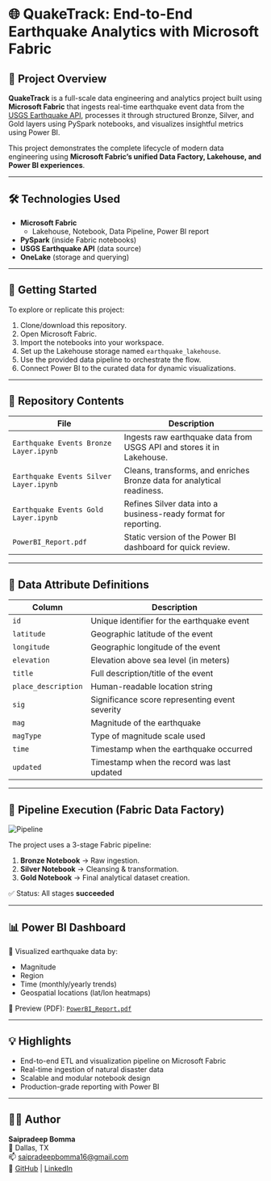 # 🌐 QuakeTrack: End-to-End Earthquake Analytics with Microsoft Fabric

## 📖 Project Overview

**QuakeTrack** is a full-scale data engineering and analytics project built using **Microsoft Fabric** that ingests real-time earthquake event data from the [USGS Earthquake API](https://earthquake.usgs.gov/fdsnws/event/1/#parameters), processes it through structured Bronze, Silver, and Gold layers using PySpark notebooks, and visualizes insightful metrics using Power BI.

This project demonstrates the complete lifecycle of modern data engineering using **Microsoft Fabric’s unified Data Factory, Lakehouse, and Power BI experiences**.

---

## 🛠️ Technologies Used

- **Microsoft Fabric**
  - Lakehouse, Notebook, Data Pipeline, Power BI report
- **PySpark** (inside Fabric notebooks)
- **USGS Earthquake API** (data source)
- **OneLake** (storage and querying)

---

## 🚀 Getting Started

To explore or replicate this project:

1. Clone/download this repository.
2. Open Microsoft Fabric.
3. Import the notebooks into your workspace.
4. Set up the Lakehouse storage named `earthquake_lakehouse`.
5. Use the provided data pipeline to orchestrate the flow.
6. Connect Power BI to the curated data for dynamic visualizations.

---

## 📂 Repository Contents

| File | Description |
|------|-------------|
| `Earthquake Events Bronze Layer.ipynb` | Ingests raw earthquake data from USGS API and stores it in Lakehouse. |
| `Earthquake Events Silver Layer.ipynb` | Cleans, transforms, and enriches Bronze data for analytical readiness. |
| `Earthquake Events Gold Layer.ipynb` | Refines Silver data into a business-ready format for reporting. |
| `PowerBI_Report.pdf` | Static version of the Power BI dashboard for quick review. |

---

## 🧬 Data Attribute Definitions

| Column | Description |
|--------|-------------|
| `id` | Unique identifier for the earthquake event |
| `latitude` | Geographic latitude of the event |
| `longitude` | Geographic longitude of the event |
| `elevation` | Elevation above sea level (in meters) |
| `title` | Full description/title of the event |
| `place_description` | Human-readable location string |
| `sig` | Significance score representing event severity |
| `mag` | Magnitude of the earthquake |
| `magType` | Type of magnitude scale used |
| `time` | Timestamp when the earthquake occurred |
| `updated` | Timestamp when the record was last updated |

---

## 🔁 Pipeline Execution (Fabric Data Factory)

![Pipeline](./Screenshot%202025-06-11%20103022.png)

The project uses a 3-stage Fabric pipeline:
1. **Bronze Notebook** → Raw ingestion.
2. **Silver Notebook** → Cleansing & transformation.
3. **Gold Notebook** → Final analytical dataset creation.

✅ Status: All stages **succeeded**

---

## 📊 Power BI Dashboard

📍 Visualized earthquake data by:
- Magnitude
- Region
- Time (monthly/yearly trends)
- Geospatial locations (lat/lon heatmaps)

📎 Preview (PDF): [`PowerBI_Report.pdf`](./PowerBI_Report.pdf)

---

## 💡 Highlights

- End-to-end ETL and visualization pipeline on Microsoft Fabric
- Real-time ingestion of natural disaster data
- Scalable and modular notebook design
- Production-grade reporting with Power BI

---

## 🧑‍💻 Author

**Saipradeep Bomma**  
📍 Dallas, TX  
📫 saipradeepbomma16@gmail.com  
🔗 [GitHub](https://github.com/saipradeep16) | [LinkedIn](https://www.linkedin.com/in/saipradeepbomma16)
